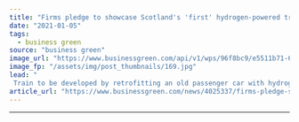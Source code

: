 ```yaml
---
title: "Firms pledge to showcase Scotland's 'first' hydrogen-powered train at COP26"
date: "2021-01-05"
tags: 
  - business green
source: "business green"
image_url: "https://www.businessgreen.com/api/v1/wps/96f8bc9/e5511b71-6e2b-4ece-a6ed-c2f80dc62eaf/11/Arcola-185x114.jpg"
image_fp: "/assets/img/post_thumbnails/169.jpg"
lead: "
 Train to be developed by retrofitting an old passenger car with hydrogen fuel cell technology over the coming months, in the hope the model can feature at the COP26 climate conference set to be held in the autumn in Glasgow, according to project le..."
article_url: "https://www.businessgreen.com/news/4025337/firms-pledge-showcase-scotland-hydrogen-powered-train-cop26"
---
```


---
